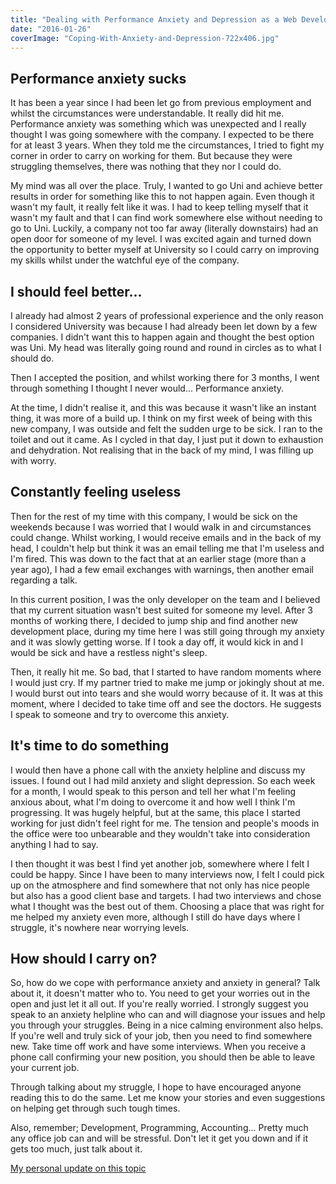 ```yaml
---
title: "Dealing with Performance Anxiety and Depression as a Web Developer"
date: "2016-01-26"
coverImage: "Coping-With-Anxiety-and-Depression-722x406.jpg"
---
```


## Performance anxiety sucks

It has been a year since I had been let go from previous employment and whilst the circumstances were understandable. It really did hit me. Performance anxiety was something which was unexpected and I really thought I was going somewhere with the company. I expected to be there for at least 3 years. When they told me the circumstances, I tried to fight my corner in order to carry on working for them. But because they were struggling themselves, there was nothing that they nor I could do.

My mind was all over the place. Truly, I wanted to go Uni and achieve better results in order for something like this to not happen again. Even though it wasn't my fault, it really felt like it was. I had to keep telling myself that it wasn't my fault and that I can find work somewhere else without needing to go to Uni. Luckily, a company not too far away (literally downstairs) had an open door for someone of my level. I was excited again and turned down the opportunity to better myself at University so I could carry on improving my skills whilst under the watchful eye of the company.

## I should feel better...

I already had almost 2 years of professional experience and the only reason I considered University was because I had already been let down by a few companies. I didn't want this to happen again and thought the best option was Uni. My head was literally going round and round in circles as to what I should do.

Then I accepted the position, and whilst working there for 3 months, I went through something I thought I never would... Performance anxiety.

At the time, I didn't realise it, and this was because it wasn't like an instant thing, it was more of a build up. I think on my first week of being with this new company, I was outside and felt the sudden urge to be sick. I ran to the toilet and out it came. As I cycled in that day, I just put it down to exhaustion and dehydration. Not realising that in the back of my mind, I was filling up with worry.

## Constantly feeling useless

Then for the rest of my time with this company, I would be sick on the weekends because I was worried that I would walk in and circumstances could change. Whilst working, I would receive emails and in the back of my head, I couldn't help but think it was an email telling me that I'm useless and I'm fired. This was down to the fact that at an earlier stage (more than a year ago), I had a few email exchanges with warnings, then another email regarding a talk.

In this current position, I was the only developer on the team and I believed that my current situation wasn't best suited for someone my level. After 3 months of working there, I decided to jump ship and find another new development place, during my time here I was still going through my anxiety and it was slowly getting worse. If I took a day off, it would kick in and I would be sick and have a restless night's sleep.

Then, it really hit me. So bad, that I started to have random moments where I would just cry. If my partner tried to make me jump or jokingly shout at me. I would burst out into tears and she would worry because of it. It was at this moment, where I decided to take time off and see the doctors. He suggests I speak to someone and try to overcome this anxiety.

## It's time to do something

I would then have a phone call with the anxiety helpline and discuss my issues. I found out I had mild anxiety and slight depression. So each week for a month, I would speak to this person and tell her what I'm feeling anxious about, what I'm doing to overcome it and how well I think I'm progressing. It was hugely helpful, but at the same, this place I started working for just didn't feel right for me. The tension and people's moods in the office were too unbearable and they wouldn't take into consideration anything I had to say.

I then thought it was best I find yet another job, somewhere where I felt I could be happy. Since I have been to many interviews now, I felt I could pick up on the atmosphere and find somewhere that not only has nice people but also has a good client base and targets. I had two interviews and chose what I thought was the best out of them. Choosing a place that was right for me helped my anxiety even more, although I still do have days where I struggle, it's nowhere near worrying levels.

## How should I carry on?

So, how do we cope with performance anxiety and anxiety in general? Talk about it, it doesn't matter who to. You need to get your worries out in the open and just let it all out. If you're really worried. I strongly suggest you speak to an anxiety helpline who can and will diagnose your issues and help you through your struggles. Being in a nice calming environment also helps. If you're well and truly sick of your job, then you need to find somewhere new. Take time off work and have some interviews. When you receive a phone call confirming your new position, you should then be able to leave your current job.

Through talking about my struggle, I hope to have encouraged anyone reading this to do the same. Let me know your stories and even suggestions on helping get through such tough times.

Also, remember; Development, Programming, Accounting... Pretty much any office job can and will be stressful. Don't let it get you down and if it gets too much, just talk about it.

[My personal update on this topic](/blog/dealing-depression-and-anxiety-becoming-stronger-better-self/)

